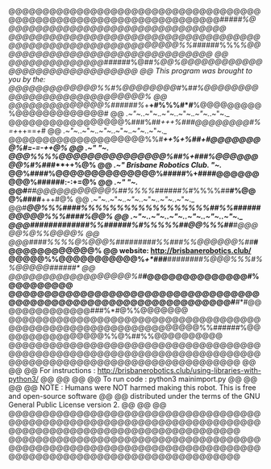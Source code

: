 @@@@@@@@@@@@@@@@@@@@@@@@@@@@@@@@@@@@@@@@@@@@@@@@@@@@@@@@@@@@@@@@@@@@##*###%@@@@@@@@@@@@@@@@@@@@@@@@@@@@@@@@@
@@@@@@@@@@@@@@@@@@@@@@@@@@@@@@@@@@@@@@@@@@@@@@@@@@@@@@@@@@@@@@%%##*####%%%*%@@@@@@@@@@@@@@@@@@@@@@@@@@@@@@@@
@@                                             @@@@@@@@@@@@@@####*##%@##*%@@%@@@@@@@@@@@@@@@@@@@@@@@@@@@@@@@
@@  This program was brought to you by the:    @@@@@@@@@@@@@%%#%@@@@@@@@*#%#*#%@@@@@@@@@@@@@@@@@@@@@@@@@@@@%
@@                                             @@@@@@@@@@@@@@%######%*+**+#%%%#*#**%@@@@@@@@@%@@@@@@@@@@@@@#
@@    _.~"~._.~"~._.~"~._.~"~._.~"~._.~"~._    @@@@@@@@@@@@@@@@@%###%##***+*++*%###***@@@@@@@@#%*=+*++==*+*#
@@    _.~"~._.~"~._.~"~._.~"~._.~"~._.~"~._    @@@@@@@@@@@@@@@@@@@@%%#*******++%+%##+#@@@@@@@@%#*=-***=-++@%
@@    _.~"                             "~._    @@@%%%%@@@@@@@@@@@@@@@%##*******%+###*%@@@@@@@@%#%##*#**++%@%
@@    _.~"   Brisbane Robotics Club.   "~._    @@%####%@@@@@@@@@@@@@@%##****###%+####@@@@@@@@@%######:-:+=@%
@@    _.~"                             "~._    @@#***##@@@@@@@@@@@%##%%%%######%*#%%%%##**#%@@@%####**+++#@%
@@    _.~"~._.~"~._.~"~._.~"~._.~"~._.~"~._    @@#*****@@%%%####%%%%%%%%%%%%%%%%%%##%%######@@@@@%%%####%@@%
@@    _.~"~._.~"~._.~"~._.~"~._.~"~._.~"~._    @@@####*#########%%######%#%%%%%#***#@@%%%##**#@@@@@%@%%@@@@%
@@                                             @@@#**###%%%%@%@@@%#########%%###%%@@@@@@%##***#@@@@@@@@@@@@%
@@ website: http://brisbanerobotics.club/      @@@@@%%@@@@@@@@@@@%*****+*###**########%@@@%%%#%%@@@@@######*
@@                                             @@@@@@@@@@@@@@@@@@%#******#***@@@@@@@@@@@@@@#******%@@@@@@@@@
@@@@@@@@@@@@@@@@@@@@@@@@@@@@@@@@@@@@@@@@@@@@@@@@@@@@@@@@@@@@@@@@@@#*****#**#@@@@@@@@@@@@@@#*#*#%*#@%%@@@@@@@
@@@@@@@@@@@@@@@@@@@@@@@@@@@@@@@@@@@@@@@@@@@@@@@@@@@@@@@@@@@@@@@@@%%######%@@@@@@@@@@@@@@@@%%@%##%%@@@@@@@@@@
@@@@@@@@@@@@@@@@@@@@@@@@@@@@@@@@@@@@@@@@@@@@@@@@@@@@@@@@@@@@@@@@@@@@@@@@@@@@@@@@@@@@@@@@@@@@@@@@@@@@@@@@@@@@
@@                                                                                                        @@
@@    For instructions : http://brisbanerobotics.club/using-libraries-with-python3/                       @@
@@                                                                                                        @@
@@    To run code      : python3 mainimport.py                                                            @@
@@                                                                                                        @@
@@    NOTE             : Humans were NOT harmed making this robot. This is free and open-source software  @@
@@                       distributed under the terms of the GNU General Public License version 2.         @@
@@                                                                                                        @@
@@@@@@@@@@@@@@@@@@@@@@@@@@@@@@@@@@@@@@@@@@@@@@@@@@@@@@@@@@@@@@@@@@@@@@@@@@@@@@@@@@@@@@@@@@@@@@@@@@@@@@@@@@@@
@@@@@@@@@@@@@@@@@@@@@@@@@@@@@@@@@@@@@@@@@@@@@@@@@@@@@@@@@@@@@@@@@@@@@@@@@@@@@@@@@@@@@@@@@@@@@@@@@@@@@@@@@@@@